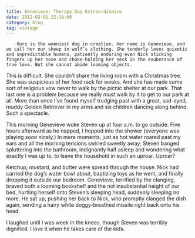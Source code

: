 ```yaml
---
title: Genevieve: Therapy Dog Extraordinaire
date: 2012-02-01 22:19:00
category: blog
tag: vintage
---
```

        Ours is the weeniest dog in creation. Her name is Genevieve, and we call her our sheep in wolf’s clothing. She tenderly loves quixotic and unpredictable humans, patiently enduring even Nick sticking fingers up her nose and choke-holding her neck in the exuberance of true love. But she cannot abide looming objects.

This is difficult. She couldn’t share the living room with a Christmas tree. She was suspicious of her food rack for weeks. And she has made some sort of religious vow never to walk by the picnic shelter at our park. That last one is a problem because we really _must_ walk by it to get to our park at all. More than once I’ve found myself trudging past with a great, sad-eyed, muddy Golden Retriever in my arms and six children dancing along behind. Such a spectacle.

This morning Genevieve woke Steven up at four a.m. to go outside. Five hours afterward as he napped, I hopped into the shower (everyone was playing _sooo_ nicely.) In mere moments, just as hot water roared past my ears and all the morning tensions swirled sweetly away, Steven banged spluttering into the bathroom, indignantly half asleep and wondering what exactly I was up to, to leave the household in such an uproar. Uproar?

Ketchup, mustard, and butter were spread through the house. Nick had carried the dog’s water bowl about, baptizing toys as he went, and finally dropping it outside our bedroom. Genevieve, terrified by the clanging, braved both a looming bookshelf and the not insubstantial height of our bed, hurtling herself onto Steven’s sleeping head, suddenly sleeping no more. He sat up, pushing her back to Nick, who promptly clanged the dish again, sending a hairy white doggy-breathed missile right back onto his head.

I laughed until I was week in the knees, though Steven was terribly dignified. I love it when he takes care of the kids. 

